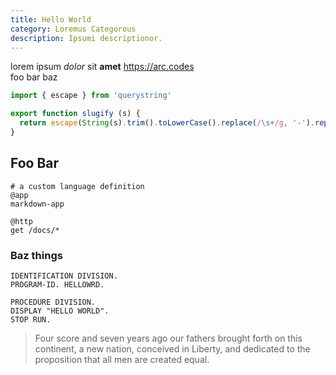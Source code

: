 ```yaml
---
title: Hello World
category: Loremus Categorous
description: Ipsumi descriptionor.
---
```


lorem ipsum _dolor_ sit **amet** https://arc.codes  
foo bar baz

```javascript
import { escape } from 'querystring'

export function slugify (s) {
  return escape(String(s).trim().toLowerCase().replace(/\s+/g, '-').replace(/\(\)/g, ''))
}
```

## Foo Bar

```arc
# a custom language definition
@app
markdown-app

@http
get /docs/*
```

### Baz things

```cobol
IDENTIFICATION DIVISION.
PROGRAM-ID. HELLOWRD.

PROCEDURE DIVISION.
DISPLAY "HELLO WORLD".
STOP RUN.
```

> Four score and seven years ago our fathers brought forth on this continent, a new nation, conceived in Liberty, and dedicated to the proposition that all men are created equal.
